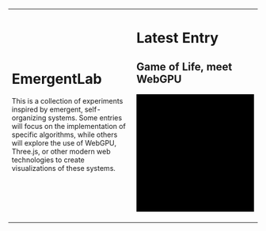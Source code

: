 <table>
<tr>
<td width="50%">

# EmergentLab

This is a collection of experiments inspired by emergent, self-organizing systems. Some entries will focus on the implementation of specific algorithms, while others will explore the use of WebGPU, Three.js, or other modern web technologies to create visualizations of these systems.

</td>
<td width="50%">

# Latest Entry

## Game of Life, meet WebGPU

![Game of Life](./documentation/images/2025/03/2025-03-02-01.png)

</td>
</tr>
</table>